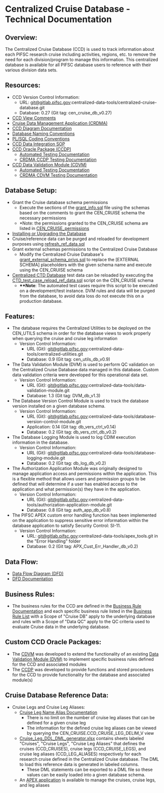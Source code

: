 # Centralized Cruise Database - Technical Documentation

## Overview:
The Centralized Cruise Database (CCD) is used to track information about each PIFSC research cruise including activities, regions, etc. to remove the need for each division/program to manage this information. This centralized database is available for all PIFSC database users to reference with their various division data sets.

## Resources:
-   CCD Version Control Information:
    -   URL: git@gitlab.pifsc.gov:centralized-data-tools/centralized-cruise-database.git
    -   Database: 0.27 (Git tag: cen_cruise_db_v0.27)
-   [CCD View Comments](./centralized_cruise_DB_view_comments.xlsx)
-   [Cruise Data Management Application (CRDMA)](../CRDMA/docs/Cruise%20Data%20Management%20Application%20-%20Technical%20Documentation.md)
-   [CCD Diagram Documentation](./Centralized%20Cruise%20Database%20Diagram%20Documentation.md)
-   [Database Naming Conventions](./Centralized%20Cruise%20Database%20-%20DB%20Naming%20Conventions.md)
-   [PL/SQL Coding Conventions](./Centralized%20Cruise%20Database%20-%20PLSQL%20Coding%20Conventions.md)
-   [CCD Data Integration SOP](./Centralized%20Cruise%20Database%20-%20Data%20Integration%20SOP.md)
-   [CCD Oracle Package (CCDP)](./packages/CCDP/CCDP%20Documentation.md)
    -   [Automated Testing Documentation](./packages/CCDP/test%20cases/CCDP%20Testing%20Documentation.md)
    -   [CRDMA CCDP Testing Documentation](../CRDMA/docs/test_cases/packages/CCDP/CRDMA%20CCDP%20Testing%20Documentation.md)
-   [CCD Data Validation Module (CDVM)](./packages/CDVM/CDVM%20Documentation.md)
    -   [Automated Testing Documentation](./packages/CDVM/test%20cases/CDVM%20Testing%20Documentation.md)
    -   [CRDMA CDVM Testing Documentation](../CRDMA/docs/test_cases/packages/CDVM/CRDMA%20CDVM%20Testing%20Documentation.md)

## Database Setup:
-   Grant the Cruise database schema permissions
    -   Execute the sections of the [grant_info.sql](../SQL/queries/grant_info.sql) file using the schemas based on the comments to grant the CEN_CRUISE schema the necessary permissions
    -   *Note: the permissions granted to the CEN_CRUISE schema are listed in [CEN_CRUISE_permissions](./CEN_CRUISE_permissions.xlsx)
-   [Installing or Upgrading the Database](./Installing%20or%20Upgrading%20the%20Database.md)
-   Cruise/reference data can be purged and reloaded for development purposes using [refresh_ref_data.sql](../SQL/queries/refresh_ref_data.sql)
-   Grant external schemas permissions to the Centralized Cruise Database
    -   Modify the Centralized Cruise Database's [grant_external_schema_privs.sql](../SQL/queries/grant_external_schema_privs.sql) to replace the [EXTERNAL SCHEMA] placeholders with the given schema name and execute using the CEN_CRUISE schema
-   [Centralized CTD Database](https://gitlab.pifsc.gov/centralized-data-tools/centralized-ctd) test data can be reloaded by executing the [CTD_test_case_reload_ref_data.sql](../SQL/queries/Centralized%20CTD/CTD_test_case_reload_ref_data.sql) script on the CEN_CRUISE schema
    -   **\*\*Note**: The automated test cases require this script to be executed on a development/test instance. DVM rules and data will be purged from the database, to avoid data loss do not execute this on a production database.

## Features:
-   The database requires the Centralized Utilities to be deployed on the CEN_UTILS schema in order for the database views to work properly when querying the cruise and cruise leg information
    -   Version Control Information:
        -   URL (Git): git@gitlab.pifsc.gov:centralized-data-tools/centralized-utilities.git
        -   Database: 0.9 (Git tag: cen_utils_db_v0.9)
-   The Data Validation Module (DVM) is used to perform QC validation on the Centralized Cruise Database data managed in this database. Custom data validation criteria were developed for this operational data set.
    -   Version Control Information:
        -   URL (Git): git@gitlab.pifsc.gov:centralized-data-tools/data-validation-module.git
        -   Database: 1.3 (Git tag: DVM_db_v1.3)
-   The Database Version Control Module is used to track the database version installed on a given database schema.
    -   Version Control Information:
        -   URL (Git): git@gitlab.pifsc.gov:centralized-data-tools/database-version-control-module.git
        -   Application: 0.14 (Git tag: db_vers_ctrl_v0.14)
        -   Database: 0.2 (Git tag: db_vers_ctrl_db_v0.2)
-   The Database Logging Module is used to log CDIM execution information in the database.
    -   Version Control Information:
        -   URL (Git): git@gitlab.pifsc.gov:centralized-data-tools/database-logging-module.git
        -   Database: 0.2 (Git tag: db_log_db_v0.2)
-   The Authorization Application Module was originally designed to manage application access and permissions within the application. This is a flexible method that allows users and permission groups to be defined that will determine if a user has enabled access to the application and what permission(s) they have in the application.
    -   Version Control Information:
        -   URL (Git): git@gitlab.pifsc.gov:centralized-data-tools/authorization-application-module.git
        -   Database: 0.8 (Git tag: auth_app_db_v0.8)
-   The PIFSC APEX custom error handling function has been implemented on the application to suppress sensitive error information within the database application to satisfy Security Control: SI-11.
    -   Version Control Information:
        -   URL: git@gitlab.pifsc.gov:centralized-data-tools/apex_tools.git in the "Error Handling" folder
        -   Database: 0.2 (Git tag: APX_Cust_Err_Handler_db_v0.2)

## Data Flow:
-   [Data Flow Diagram (DFD)](./DFD/Centralized%20Cruise%20DFD.pdf)
-   [DFD Documentation](./DFD/Centralized%20Cruise%20Data%20Flow%20Diagram%20Documentation.md)

## Business Rules:
-   The business rules for the CCD are defined in the [Business Rule Documentation](./Centralized%20Cruise%20Database%20-%20Business%20Rule%20Documentation.md) and each specific business rule listed in the [Business Rule List](./Centralized%20Cruise%20Database%20-%20Business%20Rule%20List.xlsx) with a Scope of "Cruise DB" apply to the underlying database and rules with a Scope of "Data QC" apply to the QC criteria used to evaluate Cruise data in the underlying database.

## Custom CCD Oracle Packages:
-   The [CDVM](./packages/CDVM/CDVM%20Documentation.md) was developed to extend the functionality of an existing [Data Validation Module (DVM)](https://gitlab.pifsc.gov/centralized-data-tools/data-validation-module) to implement specific business rules defined for the CCD and associated modules
-   The [CCDP](./packages/CCDP/CCDP%20Documentation.md) was developed to provide functions and stored procedures for the CCD to provide functionality for the database and associated module(s)

## Cruise Database Reference Data:
-   Cruise Legs and Cruise Leg Aliases:
    -   [Cruise Leg Name Alias Documentation](./Cruise%20Leg%20Name%20Alias%20Documentation.md)
        -   There is no limit on the number of cruise leg aliases that can be defined for a given cruise leg
        -   The information for the defined cruise leg aliases can be viewed by querying the CEN_CRUISE.CCD_CRUISE_LEG_DELIM_V view
    -   [Cruise_Leg_DDL_DML_generator.xlsx](./Cruise_Leg_DDL_DML_generator.xlsx) contains sheets labeled "Cruises", "Cruise Legs", "Cruise Leg Aliases" that defines the cruises (CCD_CRUISES), cruise legs (CCD_CRUISE_LEGS), and cruise leg aliases (CCD_LEG_ALIASES) respectively for each research cruise defined in the Centralized Cruise database. The DML to load this reference data is generated in labeled columns.
        -   These DML statements can be exported to a DML file so these values can be easily loaded into a given database schema.
    -   An [APEX application](../CRDMA/docs/Cruise%20Data%20Management%20Application%20-%20Technical%20Documentation.md) is available to manage the cruises, cruise legs, and leg aliases
